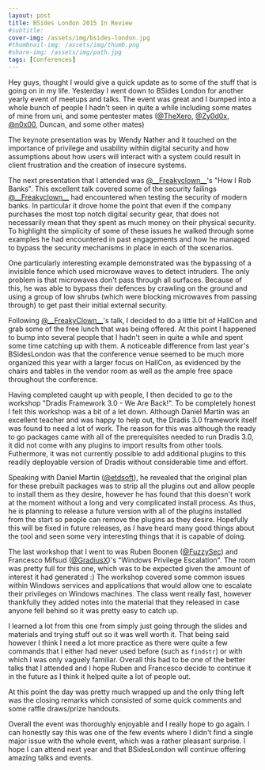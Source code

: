 ```yaml
---
layout: post
title: BSides London 2015 In Review
#subtitle: 
cover-img: /assets/img/bsides-london.jpg
#thumbnail-img: /assets/img/thumb.png
#share-img: /assets/img/path.jpg
tags: [Conferences]
---
```


Hey guys, thought I would give a quick update as to some of the stuff that is going on in my life. Yesterday I went down to BSides London for another yearly event of meetups and talks. The event was great and I bumped into a whole bunch of people I hadn't seen in quite a while including some mates of mine from uni, and some pentester mates ([@TheXero](https://twitter.com/thexerocouk), [@Zy0d0x](https://twitter.com/TrackerIss), [@n0x00](https://twitter.com/n0x00), Duncan, and some other mates)

The keynote presentation was by Wendy Nather and it touched on the importance of privilege and usability within digital security and how assumptions about how users will interact with a system could result in client frustration and the creation of insecure systems.

The next presentation that I attended was [@\_\_Freakyclown\_\_](https://twitter.com/_freakyclown_)'s "How I Rob Banks". This excellent talk covered some of the security failings [@\_\_Freakyclown\_\_](https://twitter.com/_freakyclown_) had encountered when testing the security of modern banks. In particular it drove home the point that even if the company purchases the most top notch digital security gear, that does not necessarily mean that they spent as much money on their physical security. To highlight the simplicity of some of these issues he walked through some examples he had encountered in past engagements and how he managed to bypass the security mechanisms in place in each of the scenarios.

One particularly interesting example demonstrated was the bypassing of a invisible fence which used microwave waves to detect intruders. The only problem is that microwaves don't pass through all surfaces. Because of this, he was able to bypass their defences by crawling on the ground and using a group of low shrubs (which were blocking microwaves from passing through) to get past their initial external security.

Following [@\_\_FreakyClown\_\_](https://twitter.com/_freakyclown_)'s talk, I decided to do a little bit of HallCon and grab some of the free lunch that was being offered. At this point I happened to bump into several people that I hadn't seen in quite a while and spent some time catching up with them. A noticeable difference from last year's BSidesLondon was that the conference venue seemed to be much more organized this year with a larger focus on HallCon, as evidenced by the chairs and tables in the vendor room as well as the ample free space throughout the conference.

Having completed caught up with people, I then decided to go to the workshop "Dradis Framework 3.0 - We Are Back!". To be completely honest I felt this workshop was a bit of a let down. Although Daniel Martin was an excellent teacher and was happy to help out, the Dradis 3.0 framework itself was found to need a lot of work. The reason for this was although the ready to go packages came with all of the prerequisites needed to run Dradis 3.0, it did not come with any plugins to import results from other tools. Futhermore, it was not currently possible to add additional plugins to this readily deployable version of Dradis without considerable time and effort.

Speaking with Daniel Martin ([@etdsoft](https://twitter.com/etdsoft)), he revealed that the original plan for these prebuilt packages was to strip all the plugins out and allow people to install them as they desire, however he has found that this doesn't work at the moment without a long and very complicated install process. As thus, he is planning to release a future version with all of the plugins installed from the start so people can remove the plugins as they desire. Hopefully this will be fixed in future releases, as I have heard many good things about the tool and seen some very interesting things that it is capable of doing.

The last workshop that I went to was Ruben Boonen ([@FuzzySec](https://twitter.com/FuzzySec)) and Francesco Mifsud ([@GradiusX](https://twitter.com/GradiusX))'s "Windows Privilege Escalation". The room was pretty full for this one, which was to be expected given the amount of interest it had generated :) The workshop covered some common issues within Windows services and applications that would allow one to escalate their privileges on Windows machines. The class went really fast, however thankfully they added notes into the material that they released in case anyone fell behind so it was pretty easy to catch up.

I learned a lot from this one from simply just going through the slides and materials and trying stuff out so it was well worth it. That being said however I think I need a lot more practice as there were quite a few commands that I either had never used before (such as `findstr`) or with which I was only vaguely familiar. Overall this had to be one of the better talks that I attended and I hope Ruben and Francesco decide to continue it in the future as I think it helped quite a lot of people out.

At this point the day was pretty much wrapped up and the only thing left was the closing remarks which consisted of some quick comments and some raffle draws/prize handouts.

Overall the event was thoroughly enjoyable and I really hope to go again. I can honestly say this was one of the few events where I didn't find a single major issue with the whole event, which was a rather pleasant surprise. I hope I can attend next year and that BSidesLondon will continue offering amazing talks and events.